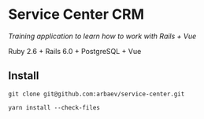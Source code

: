 # Service Center CRM
_Training application to learn how to work with Rails + Vue_

Ruby 2.6 + Rails 6.0 + PostgreSQL + Vue

## Install

`git clone git@github.com:arbaev/service-center.git`

`yarn install --check-files`

